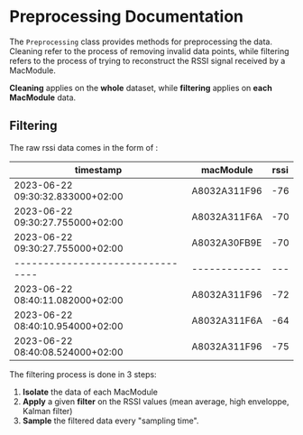 # Preprocessing Documentation

The `Preprocessing` class provides methods for preprocessing the data. Cleaning refer to the process of removing invalid data points, while filtering refers to the process of trying to reconstruct the RSSI signal received by a MacModule.

__Cleaning__ applies on the __whole__ dataset, while __filtering__ applies on __each MacModule__ data.


## Filtering

The raw rssi data comes in the form of :

| timestamp                        | macModule    | rssi |
| -------------------------------- | ------------ | ---  |
| 2023-06-22 09:30:32.833000+02:00 | A8032A311F96 | -76  |
| 2023-06-22 09:30:27.755000+02:00 | A8032A311F6A | -70  |
| 2023-06-22 09:30:27.755000+02:00 | A8032A30FB9E | -70  |
| -------------------------------- | ------------ | ---  |
| 2023-06-22 08:40:11.082000+02:00 | A8032A311F96 | -72  |
| 2023-06-22 08:40:10.954000+02:00 | A8032A311F6A | -64  |
| 2023-06-22 08:40:08.524000+02:00 | A8032A311F96 | -75  |

The filtering process is done in 3 steps:

1. __Isolate__ the data of each MacModule
2. __Apply__ a given __filter__ on the RSSI values (mean average, high enveloppe, Kalman filter)
3. __Sample__ the filtered data every "sampling time".